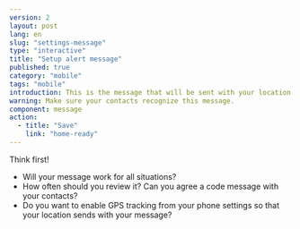```yaml
---
version: 2
layout: post
lang: en
slug: "settings-message"
type: "interactive"
title: "Setup alert message"
published: true
category: "mobile"
tags: "mobile"
introduction: This is the message that will be sent with your location. 
warning: Make sure your contacts recognize this message.
component: message
action:
  - title: "Save"
    link: "home-ready"
---
```


Think first! 
 - Will your message work for all situations?
 - How often should you review it? Can you agree a code message with your contacts?
 - Do you want to enable GPS tracking from your phone settings so that your location sends with your message?  